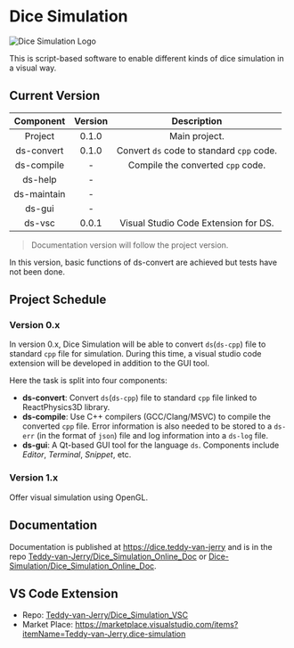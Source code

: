 # Dice Simulation

<img alt="Dice Simulation Logo" src="https://dice.teddy-van-jerry.org/wp-content/uploads/2021/12/ds-banner.png" style="max-height: 80pt;"/>

This is script-based software to enable different kinds of dice simulation in a visual way.

## Current Version

|  Component  | Version | Description |
| :---------: | :-----: | :---------: |
|   Project   |  0.1.0  | Main project. |
| ds-convert  |  0.1.0  | Convert `ds` code to standard `cpp` code. |
| ds-compile  |    -    | Compile the converted `cpp` code. |
|   ds-help   |    -    |             |
| ds-maintain |    -    |             |
|   ds-gui    |    -    |             |
|   ds-vsc    |  0.0.1  | Visual Studio Code Extension for DS. |

> Documentation version will follow the project version.

In this version, basic functions of ds-convert are achieved but tests have not been done.

## Project Schedule

### Version 0.x

In version 0.x, Dice Simulation will be able to convert `ds`(`ds-cpp`) file to standard `cpp` file for simulation.
During this time, a visual studio code extension will be developed in addition to the GUI tool.

Here the task is split into four components:
- **ds-convert**: Convert `ds`(`ds-cpp`) file to standard `cpp` file linked to ReactPhysics3D library.
- **ds-compile**: Use C++ compilers (GCC/Clang/MSVC) to compile the converted `cpp` file. Error information is also needed to be stored to a `ds-err` (in the format of `json`) file and log information into a `ds-log` file.
- **ds-gui**: A Qt-based GUI tool for the language `ds`. Components include *Editor*, *Terminal*, *Snippet*, etc.

### Version 1.x

Offer visual simulation using OpenGL.

## Documentation

Documentation is published at https://dice.teddy-van-jerry and is in the repo [Teddy-van-Jerry/Dice_Simulation_Online_Doc](https://github.com/Teddy-van-Jerry/Dice_Simulation_Online_Doc) or [Dice-Simulation/Dice_Simulation_Online_Doc](https://github.com/Teddy-van-Jerry/Dice_Simulation_Online_Doc).

## VS Code Extension

- Repo: [Teddy-van-Jerry/Dice_Simulation_VSC](https://github.com/Teddy-van-Jerry/Dice_Simulation_VSC)
- Market Place: https://marketplace.visualstudio.com/items?itemName=Teddy-van-Jerry.dice-simulation

